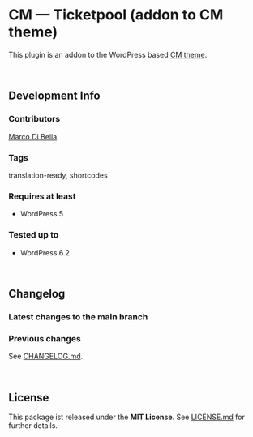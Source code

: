 #  CM &mdash; Ticketpool (addon to CM theme)
This plugin is an addon to the WordPress based [CM theme](https://github.com/mdibella-dev/cm).

<br>

## Development Info

### Contributors
[Marco Di Bella ](https://github.com/mdibella-dev)

### Tags
translation-ready, shortcodes

### Requires at least

* WordPress 5

### Tested up to

* WordPress 6.2

<br>

## Changelog

### Latest changes to the main branch

### Previous changes

See [CHANGELOG.md](https://github.com/mdibella-dev/cm-theme-addon-ticketpool/blob/main/CHANGELOG.md).

<br>

## License

This package ist released under the **MIT License**. See [LICENSE.md](https://github.com/mdibella-dev/cm-theme-addon-ticketpool/blob/main/LICENSE.md) for further details.
